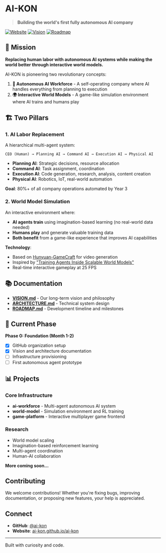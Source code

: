 # AI-KON

> **Building the world's first fully autonomous AI company**

[![Website](https://img.shields.io/badge/Website-ai--kon.github.io-blue)](https://ai-kon.github.io/ai-kon)
[![Vision](https://img.shields.io/badge/Read-Vision-purple)](./VISION.md)
[![Roadmap](https://img.shields.io/badge/View-Roadmap-green)](./ROADMAP.md)

## 🎯 Mission

**Replacing human labor with autonomous AI systems while making the world better through interactive world models.**

AI-KON is pioneering two revolutionary concepts:

1. **🤖 Autonomous AI Workforce** - A self-operating company where AI handles everything from planning to execution
2. **🌍 Interactive World Models** - A game-like simulation environment where AI trains and humans play

## 🏗️ Two Pillars

### 1. AI Labor Replacement

A hierarchical multi-agent system:

```
CEO (Human) → Planning AI → Command AI → Execution AI → Physical AI
```

- **Planning AI**: Strategic decisions, resource allocation
- **Command AI**: Task assignment, coordination
- **Execution AI**: Code generation, research, analysis, content creation
- **Physical AI**: Robotics, IoT, real-world automation

**Goal**: 80%+ of all company operations automated by Year 3

### 2. World Model Simulation

An interactive environment where:
- **AI agents train** using imagination-based learning (no real-world data needed)
- **Humans play** and generate valuable training data
- **Both benefit** from a game-like experience that improves AI capabilities

**Technology**:
- Based on [Hunyuan-GameCraft](https://github.com/Tencent-Hunyuan/Hunyuan-GameCraft-1.0) for video generation
- Inspired by ["Training Agents Inside Scalable World Models"](https://arxiv.org/abs/2509.24527)
- Real-time interactive gameplay at 25 FPS

## 📚 Documentation

- **[VISION.md](./VISION.md)** - Our long-term vision and philosophy
- **[ARCHITECTURE.md](./ARCHITECTURE.md)** - Technical system design
- **[ROADMAP.md](./ROADMAP.md)** - Development timeline and milestones

## 🚀 Current Phase

**Phase 0: Foundation (Month 1-2)**

- [x] GitHub organization setup
- [x] Vision and architecture documentation
- [ ] Infrastructure provisioning
- [ ] First autonomous agent prototype

## 📊 Projects

### Core Infrastructure
- **ai-workforce** - Multi-agent autonomous AI system
- **world-model** - Simulation environment and RL training
- **game-platform** - Interactive multiplayer game frontend

### Research
- World model scaling
- Imagination-based reinforcement learning
- Multi-agent coordination
- Human-AI collaboration

**More coming soon...**

## Contributing

We welcome contributions! Whether you're fixing bugs, improving documentation, or proposing new features, your help is appreciated.

## Connect

- **GitHub**: [@ai-kon](https://github.com/ai-kon)
- **Website**: [ai-kon.github.io/ai-kon](https://ai-kon.github.io/ai-kon)

---

Built with curiosity and code.
